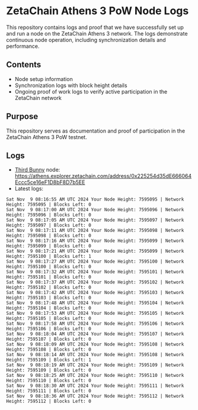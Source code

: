 # ZetaChain Athens 3 PoW Node Logs
This repository contains logs and proof that we have successfully set up and run a node on the ZetaChain Athens 3 network. The logs demonstrate continuous node operation, including synchronization details and performance.

## Contents
- Node setup information
- Synchronization logs with block height details
- Ongoing proof of work logs to verify active participation in the ZetaChain network

## Purpose
This repository serves as documentation and proof of participation in the ZetaChain Athens 3 PoW testnet.

## Logs

- [Third Bunny](https://thirdbunny.xyz/) node: https://athens.explorer.zetachain.com/address/0x225254d35dE666064Eccc5ce16eF1D8bF8D7b5EE
- Latest logs:
```
Sat Nov  9 08:16:55 AM UTC 2024 Your Node Height: 7595095 | Network Height: 7595095 | Blocks Left: 0
Sat Nov  9 08:17:00 AM UTC 2024 Your Node Height: 7595096 | Network Height: 7595096 | Blocks Left: 0
Sat Nov  9 08:17:05 AM UTC 2024 Your Node Height: 7595097 | Network Height: 7595097 | Blocks Left: 0
Sat Nov  9 08:17:11 AM UTC 2024 Your Node Height: 7595098 | Network Height: 7595098 | Blocks Left: 0
Sat Nov  9 08:17:16 AM UTC 2024 Your Node Height: 7595099 | Network Height: 7595099 | Blocks Left: 0
Sat Nov  9 08:17:21 AM UTC 2024 Your Node Height: 7595099 | Network Height: 7595100 | Blocks Left: 1
Sat Nov  9 08:17:27 AM UTC 2024 Your Node Height: 7595100 | Network Height: 7595100 | Blocks Left: 0
Sat Nov  9 08:17:32 AM UTC 2024 Your Node Height: 7595101 | Network Height: 7595101 | Blocks Left: 0
Sat Nov  9 08:17:37 AM UTC 2024 Your Node Height: 7595102 | Network Height: 7595102 | Blocks Left: 0
Sat Nov  9 08:17:42 AM UTC 2024 Your Node Height: 7595103 | Network Height: 7595103 | Blocks Left: 0
Sat Nov  9 08:17:48 AM UTC 2024 Your Node Height: 7595104 | Network Height: 7595104 | Blocks Left: 0
Sat Nov  9 08:17:53 AM UTC 2024 Your Node Height: 7595105 | Network Height: 7595105 | Blocks Left: 0
Sat Nov  9 08:17:58 AM UTC 2024 Your Node Height: 7595106 | Network Height: 7595106 | Blocks Left: 0
Sat Nov  9 08:18:04 AM UTC 2024 Your Node Height: 7595107 | Network Height: 7595107 | Blocks Left: 0
Sat Nov  9 08:18:09 AM UTC 2024 Your Node Height: 7595108 | Network Height: 7595108 | Blocks Left: 0
Sat Nov  9 08:18:14 AM UTC 2024 Your Node Height: 7595108 | Network Height: 7595109 | Blocks Left: 1
Sat Nov  9 08:18:19 AM UTC 2024 Your Node Height: 7595109 | Network Height: 7595109 | Blocks Left: 0
Sat Nov  9 08:18:25 AM UTC 2024 Your Node Height: 7595110 | Network Height: 7595110 | Blocks Left: 0
Sat Nov  9 08:18:30 AM UTC 2024 Your Node Height: 7595111 | Network Height: 7595111 | Blocks Left: 0
Sat Nov  9 08:18:36 AM UTC 2024 Your Node Height: 7595112 | Network Height: 7595112 | Blocks Left: 0
```
